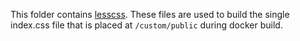 This folder contains [lesscss](https://lesscss.org/). These files are used to build the single index.css file that is placed at `/custom/public` during docker build.
